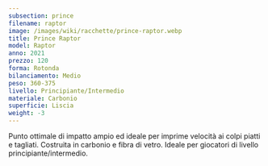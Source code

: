 ```yaml
---
subsection: prince
filename: raptor
image: /images/wiki/racchette/prince-raptor.webp
title: Prince Raptor
model: Raptor
anno: 2021
prezzo: 120
forma: Rotonda
bilanciamento: Medio
peso: 360-375
livello: Principiante/Intermedio
materiale: Carbonio
superficie: Liscia
weight: -3
---
```

Punto ottimale di impatto ampio ed ideale per imprime velocità ai colpi piatti e tagliati. Costruita in carbonio e fibra di vetro. Ideale per giocatori di livello principiante/intermedio.